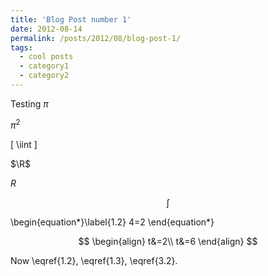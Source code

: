 ```yaml
---
title: 'Blog Post number 1'
date: 2012-08-14
permalink: /posts/2012/08/blog-post-1/
tags:
  - cool posts
  - category1
  - category2
---
```


Testing
$\pi$

$\pi^2$

\[
  \iint
\]

$\R$

$R$

$$\int$$

\begin{equation*}\label{1.2}
4=2
\end{equation*}

$$
\begin{align}
t&=2\\
t&=6 
\end{align}
$$

Now \eqref{1.2}, \eqref{1.3},  \eqref{3.2}.